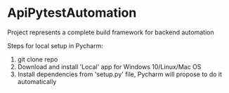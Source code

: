 # ApiPytestAutomation
Project represents a complete build framework for backend automation

Steps for local setup in Pycharm:

1. git clone repo <url>
2. Download and install 'Local' app for Windows 10/Linux/Mac OS
3. Install dependencies from 'setup.py' file, Pycharm will propose to do it automatically
